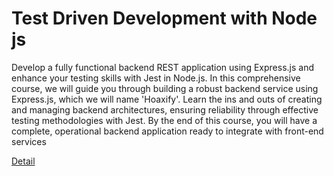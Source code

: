 # Test Driven Development with Node js

Develop a fully functional backend REST application using Express.js and enhance your testing skills with Jest in Node.js. In this comprehensive course, we will guide you through building a robust backend service using Express.js, which we will name 'Hoaxify'. Learn the ins and outs of creating and managing backend architectures, ensuring reliability through effective testing methodologies with Jest. By the end of this course, you will have a complete, operational backend application ready to integrate with front-end services 

[Detail](https://eduitfree.com/courses/test-driven-development-with-node-js)